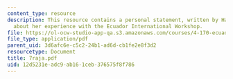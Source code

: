 ```yaml
---
content_type: resource
description: This resource contains a personal statement, written by Harini Rajaraman,
  about her experience with the Ecuador International Workshop.
file: https://ol-ocw-studio-app-qa.s3.amazonaws.com/courses/4-170-ecuador-workshop-fall-2006/12d5231eadc9ab161ceb376575f8f786_7raja.pdf
file_type: application/pdf
parent_uid: 3d6afc6e-c5c2-24b1-ad6d-cb1fe2e8f3d2
resourcetype: Document
title: 7raja.pdf
uid: 12d5231e-adc9-ab16-1ceb-376575f8f786
---
```

